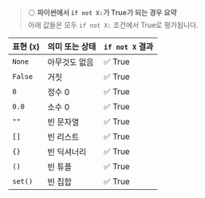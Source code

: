 > ⚪ **파이썬에서 `if not X:`가 True가 되는 경우 요약**  
> 아래 값들은 모두 `if not X:` 조건에서 True로 평가됩니다.

| 표현 (`X`) | 의미 또는 상태       | `if not X` 결과 |
|------------|----------------------|------------------|
| `None`     | 아무것도 없음         | ✅ True           |
| `False`    | 거짓                 | ✅ True           |
| `0`        | 정수 0               | ✅ True           |
| `0.0`      | 소수 0               | ✅ True           |
| `""`       | 빈 문자열            | ✅ True           |
| `[]`       | 빈 리스트            | ✅ True           |
| `{}`       | 빈 딕셔너리          | ✅ True           |
| `()`       | 빈 튜플              | ✅ True           |
| `set()`    | 빈 집합              | ✅ True           |

